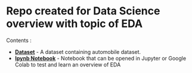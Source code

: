 # Repo created for Data Science overview with topic of EDA

 Contents : 

- __[Dataset](https://www.kaggle.com/toramky/automobile-dataset)__ - A dataset containing automobile dataset.
- __[Ipynb Notebook](https://github.com/Adhito/learning_analytics/blob/main/KSS_Session_01_Analytics/Automobile%20Dataset/KSS_Session_01_Introduction_To_EDA_Notebook.ipynb)__ - Notebook that can be opened in Jupyter or Google Colab to test and learn an overview of EDA
